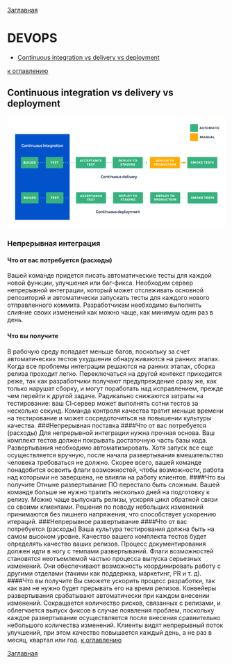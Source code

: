 [Заглавная](README.md)

# DEVOPS
+ [Continuous integration vs delivery vs deployment](#Continuous-integration-vs-delivery-vs-deployment)

[//]: # ([docker_1]:img/microservices/docker_1.JPG)
[//]: # (![icon][docker_1])
[Continuous-integration-vs-delivery-vs-deployment.png]:img/ops/Continuous-integration-vs-delivery-vs-deployment.png

[к оглавлению](#DEVOPS)

## Continuous integration vs delivery vs deployment

![icon][Continuous-integration-vs-delivery-vs-deployment.png]

### Непрерывная интеграция
#### Что от вас потребуется (расходы)
Вашей команде придется писать автоматические тесты для каждой новой функции, 
улучшения или баг-фикса.
Необходим сервер непрерывной интеграции, 
который может отслеживать основной репозиторий и автоматически запускать 
тесты для каждого нового отправленного коммита.
Разработчикам необходимо выполнять слияние своих изменений как можно чаще, 
как минимум один раз в день.
#### Что вы получите
В рабочую среду попадает меньше багов, поскольку за счет автоматических 
тестов ухудшения обнаруживаются на ранних этапах.
Когда все проблемы интеграции решаются на ранних этапах, сборка релиза проходит легко.
Переключаться на другой контекст приходится реже, 
так как разработчики получают предупреждение сразу же, как только нарушат сборку, 
и могут поработать над исправлением, прежде чем перейти к другой задаче.
Радикально снижаются затраты на тестирование: 
ваш CI‑сервер может выполнять сотни тестов за несколько секунд.
Команда контроля качества тратит меньше времени на тестирование и может сосредоточиться 
на повышении культуры качества.
###Непрерывная поставка
####Что от вас потребуется (расходы)
Для непрерывной интеграции нужна прочная основа. 
Ваш комплект тестов должен покрывать достаточную часть базы кода.
Развертывания необходимо автоматизировать. Хотя запуск все еще осуществляется вручную, 
после начала развертывания вмешательство человека требоваться не должно.
Скорее всего, вашей команде понадобится освоить флаги возможностей, чтобы возможности, 
работа над которыми не завершена, не влияли на работу клиентов.
####Что вы получите
Отныне развертывание ПО перестало быть сложным. 
Вашей команде больше не нужно тратить несколько дней на подготовку к релизу.
Можно чаще выпускать релизы, ускоряя цикл обратной связи со своими клиентами.
Решения по поводу небольших изменений принимаются без лишнего напряжения, 
что способствует ускорению итераций.
###Непрерывное развертывание
####Что от вас потребуется (расходы)
Ваша культура тестирования должна быть на самом высоком уровне. 
Качество вашего комплекта тестов будет определять качество ваших релизов.
Процесс документирования должен идти в ногу с темпами развертываний.
Флаги возможностей становятся неотъемлемой частью процесса выпуска серьезных изменений. 
Они обеспечивают возможность координировать работу с другими отделами 
(такими как поддержка, маркетинг, PR и т. д).
####Что вы получите
Вы сможете ускорить процесс разработки, так как вам не нужно будет прерывать его на время релизов. 
Конвейеры развертывания срабатывают автоматически при каждом внесении изменений.
Сокращается количество рисков, связанных с релизами, 
и облегчается выпуск фиксов в случае появления проблем, 
поскольку каждое развертывание осуществляется после внесения сравнительно небольшого 
количества изменений.
Клиенты видят непрерывный поток улучшений, при этом качество повышается каждый день, 
а не раз в месяц, квартал или год.
[к оглавлению](#DEVOPS)

[Заглавная](README.md)